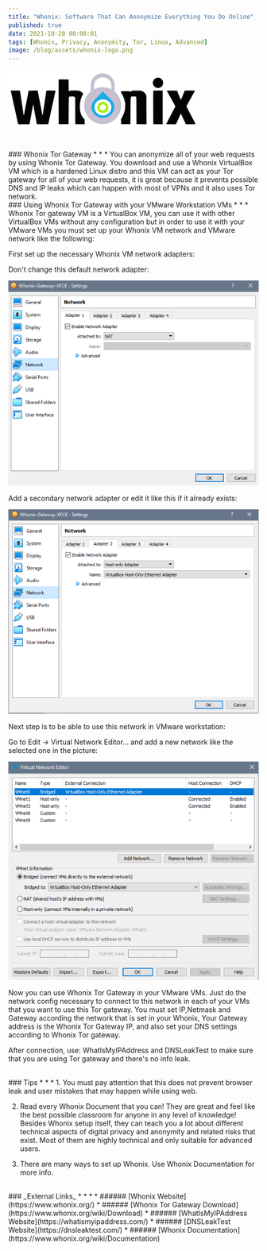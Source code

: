 ```yaml
---
title: "Whonix: Software That Can Anonymize Everything You Do Online"
published: true
date: 2021-10-20 00:00:01
tags: [Whonix, Privacy, Anonymity, Tor, Linux, Advanced]
image: /blog/assets/whonix-logo.png
---
```


![](/blog/assets/whonix-logo.png)

<br>
### Whonix Tor Gateway
* * *
You can anonymize all of your web requests by using Whonix Tor Gateway. You download and use a Whonix VirtualBox VM which is a hardened Linux distro and this VM can act as your Tor gateway for all of your web requests, it is great because it prevents possible DNS and IP leaks which can happen with most of VPNs and it also uses Tor network.

<br>
### Using Whonix Tor Gateway with your VMware Workstation VMs
* * *
Whonix Tor gateway VM is a VirtualBox VM, you can use it with other VirtualBox VMs without any configuration but in order to use it with your VMware VMs you must set up your Whonix VM network and VMware network like the following:

First set up the necessary Whonix VM network adapters:

Don't change this default network adapter:

![](/blog/assets/whonix1.png)

Add a secondary network adapter or edit it like this if it already exists:

![](/blog/assets/whonix2.png)

Next step is to be able to use this network in VMware workstation:

Go to Edit -> Virtual Network Editor... and add a new network like the selected one in the picture:

![](/blog/assets/vmware1.png)

Now you can use Whonix Tor Gateway in your VMware VMs. Just do the network config necessary to connect to this network in each of your VMs that you want to use this Tor gateway. You must set IP,Netmask and Gateway according the network that is set in your Whonix, Your Gateway address is the Whonix Tor Gateway IP, and also set your DNS settings according to Whonix Tor gateway.

After connection, use: WhatIsMyIPAddress and DNSLeakTest to make sure that you are using Tor gateway and there's no info leak.

<br>
### Tips
* * *
1. You must pay attention that this does not prevent browser leak and user mistakes that may happen while using web.

2. Read every Whonix Document that you can! They are great and feel like the best possible classroom for anyone in any level of knowledge! Besides Whonix setup itself, they can teach you a lot about different technical aspects of digital privacy and anonymity and related risks that exist. Most of them are highly technical and only suitable for advanced users.

3. There are many ways to set up Whonix. Use Whonix Documentation for more info.  

<br>
### _External Links_
* * *
* ###### [Whonix Website](https://www.whonix.org/)
* ###### [Whonix Tor Gateway Download](https://www.whonix.org/wiki/Download)
* ###### [WhatIsMyIPAddress Website](https://whatismyipaddress.com/)
* ###### [DNSLeakTest Website](https://dnsleaktest.com/)
* ###### [Whonix Documentation](https://www.whonix.org/wiki/Documentation)
